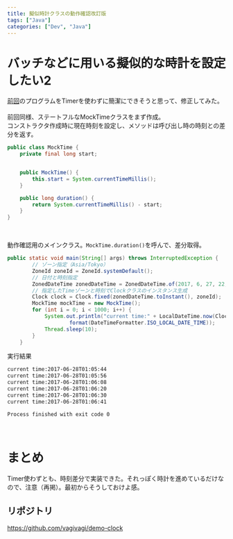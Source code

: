 ```yaml
---
title: 擬似時計クラスの動作確認改訂版
tags: ["Java"]
categories: ["Dev", "Java"]
---
```


# バッチなどに用いる擬似的な時計を設定したい2

[前回](https://vagivagi.com/entries/12)のプログラムをTimerを使わずに簡潔にできそうと思って、修正してみた。  
<br>
前回同様、ステートフルなMockTimeクラスをまず作成。  
コンストラクタ作成時に現在時刻を設定し、メソッドは呼び出し時の時刻との差分を返す。
``` Java
public class MockTime {
    private final long start;


    public MockTime() {
        this.start = System.currentTimeMillis();
    }

    public long duration() {
        return System.currentTimeMillis() - start;
    }
}
```
<br>

動作確認用のメインクラス。`MockTime.duration()`を呼んで、差分取得。
``` Java
public static void main(String[] args) throws InterruptedException {
        // ゾーン指定（Asia/Tokyo）
        ZoneId zoneId = ZoneId.systemDefault();
        // 日付と時刻指定
        ZonedDateTime zonedDateTime = ZonedDateTime.of(2017, 6, 27, 22, 0, 0, 0, zoneId);
        // 指定したTimeゾーンと時刻でClockクラスのインスタンス生成
        Clock clock = Clock.fixed(zonedDateTime.toInstant(), zoneId);
        MockTime mockTime = new MockTime();
        for (int i = 0; i < 1000; i++) {
            System.out.println("current time:" + LocalDateTime.now(Clock.offset(clock, Duration.ofSeconds(mockTime.duration()))).
                    format(DateTimeFormatter.ISO_LOCAL_DATE_TIME));
            Thread.sleep(10);
        }
    }

```

実行結果
``` bash
current time:2017-06-28T01:05:44
current time:2017-06-28T01:05:56
current time:2017-06-28T01:06:08
current time:2017-06-28T01:06:20
current time:2017-06-28T01:06:30
current time:2017-06-28T01:06:41

Process finished with exit code 0
```
<br>

# まとめ
Timer使わずとも、時刻差分で実装できた。それっぽく時計を進めているだけなので、注意（再掲）。最初からそうしておけよ感。
<br>
## リポジトリ
https://github.com/vagivagi/demo-clock
